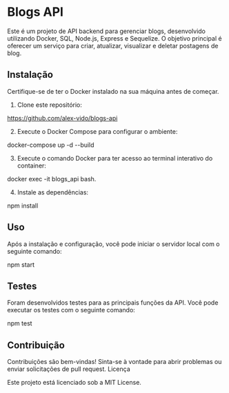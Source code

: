 # Blogs API

Este é um projeto de API backend para gerenciar blogs, desenvolvido utilizando Docker, SQL, Node.js, Express e Sequelize. O objetivo principal é oferecer um serviço para criar, atualizar, visualizar e deletar postagens de blog.


## Instalação

Certifique-se de ter o Docker instalado na sua máquina antes de começar.

1. Clone este repositório:

https://github.com/alex-vido/blogs-api

2. Execute o Docker Compose para configurar o ambiente:

docker-compose up -d --build


3. Execute o comando Docker para ter acesso ao terminal interativo do container:

docker exec -it blogs_api bash.

4. Instale as dependências:

npm install


## Uso

Após a instalação e configuração, você pode iniciar o servidor local com o seguinte comando:

npm start


## Testes

Foram desenvolvidos testes para as principais funções da API. Você pode executar os testes com o seguinte comando:

npm test


## Contribuição

Contribuições são bem-vindas! Sinta-se à vontade para abrir problemas ou enviar solicitações de pull request.
Licença

Este projeto está licenciado sob a MIT License.